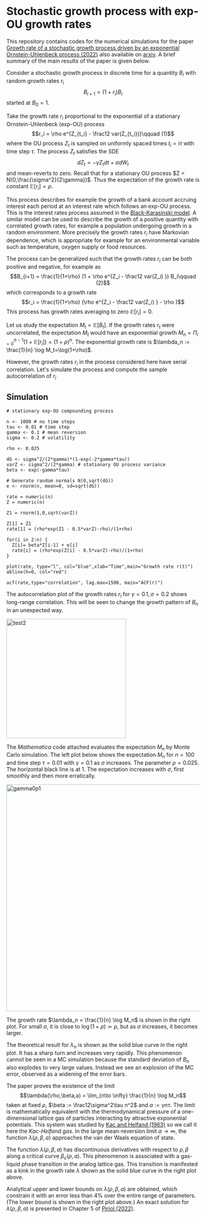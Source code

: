# Stochastic growth process with exp-OU growth rates

This repository contains codes for the numerical simulations for the paper [Growth rate of a stochastic growth process driven by an exponential Ornstein-Uhlenbeck process (2022)](https://aip.scitation.org/doi/10.1063/5.0065342) also available on [arxiv](https://arxiv.org/abs/2106.11874).
A brief summary of the main results of the paper is given below. 

Consider a stochastic growth process in discrete time for a quantity $B_i$ with random growth rates $r_i$ $$B_{i+1}=(1+r_i) B_i$$
started at $B_0=1$.

Take the growth rate $r_i$ proportional to the exponential of a stationary Ornstein-Uhlenbeck (exp-OU) process
$$r_i = \rho e^{Z_{t_i} - \frac12 var(Z_{t_i})}\qquad (1)$$ where the OU process $Z_t$ is sampled on uniformly spaced
times $t_i = i\tau$ with time step $\tau$. The process $Z_t$ 
satisfies the SDE $$dZ_t = - \gamma Z_t dt + \sigma dW_t$$ and mean-reverts to zero.
Recall that for a stationary OU process $Z = N(0,\frac{\sigma^2}{2\gamma})$. Thus the expectation of the growth rate is constant 
$\mathbb{E}[r_i]=\rho$.

This process describes for example the growth of a bank account accruing interest each period at an interest rate which follows an exp-OU process. This is the interest rates process assumed in the [Black-Karasinski model](https://en.wikipedia.org/wiki/Black%E2%80%93Karasinski_model). 
A similar model can be used to describe the growth of a positive quantity with correlated growth rates, for example a population undergoing growth in a random environment. More precisely the growth rates $r_i$ have Markovian dependence, which is appropriate for example for an environmental variable such as temperature, oxygen supply or food resources.

The process can be generalized such that the growth rates $r_i$ can be both positive and negative, for example as 
$$B_{i+1} = \frac{1}{1+\rho} (1 + \rho e^{Z_i - \frac12 var(Z_i) }) B_i\qquad (2)$$ which corresponds to a growth rate
$$r_i = \frac{1}{1+\rho} (\rho e^{Z_i - \frac12 var(Z_i) } - \rho )$$ This process has growth rates averaging to zero $\mathbb{E}[r_i]=0$. 

Let us study the expectation $M_t = \mathbb{E}[B_t]$. If the growth rates $r_t$ were uncorrelated, the expectation $M_t$ would have an exponential growth $M_n = \Pi_{i=0}^{n-1}(1 + \mathbb{E}[r_i]) = (1+\rho)^n$. The exponential growth rate is $\lambda_n := \frac{1}{n} \log M_t=\log(1+\rho)$.

However, the growth rates $r_i$ in the process considered here have serial correlation. Let's simulate the process and compute the sample autocorrelation of $r_i$ 

## **Simulation**

```
# stationary exp-OU compounding process

n <- 1000 # no time steps
tau <- 0.01 # time step
gamma <- 0.1 # mean reversion
sigma <- 0.2 # volatility

rho <- 0.025

dG <- sigma^2/(2*gamma)*(1-exp(-2*gamma*tau))
varZ <- sigma^2/(2*gamma) # stationary OU process variance
beta <- exp(-gamma*tau)

# Generate random normals N(0,sqrt(dG))
e <- rnorm(n, mean=0, sd=sqrt(dG))

rate = numeric(n)
Z = numeric(n)

Z1 = rnorm(1,0,sqrt(varZ))

Z[1] = Z1
rate[1] = (rho*exp(Z1 - 0.5*varZ)-rho)/(1+rho)

for(i in 2:n) {
  Z[i]= beta*Z[i-1] + e[i]
  rate[i] = (rho*exp(Z[i] - 0.5*varZ)-rho)/(1+rho)
}

plot(rate, type="l", col="blue",xlab="Time",main="Growth rate r(t)")
abline(h=0, col="red")

acf(rate,type="correlation", lag.max=1500, main="ACF(r)")

```

The autocorrelation plot of the growth rates $r_i$ for $\gamma=0.1,\sigma=0.2$ shows long-range correlation. This will be seen to change the growth pattern of $B_n$ in an unexpected way.

<img width="312" alt="test2" src="https://user-images.githubusercontent.com/60016102/225134807-94f3f63e-deb7-4c25-be32-d7296e619ee2.png">

The *Mathematica* code attached evaluates the expectation $M_n$ by Monte Carlo simulation. 
The left plot below shows the expectation $M_n$ for $n=100$ and time step $\tau=0.01$ with $\gamma=0.1$ as $\sigma$ increases. The parameter $\rho=0.025$. The horizontal black line is at 1. The expectation increases with $\sigma$, first smoothly and then more erratically.

<img width="592" alt="gamma0p1" src="https://user-images.githubusercontent.com/60016102/225136677-364c4a73-ea9f-4199-8d6e-f429bb033aaa.png">

The growth rate $\lambda_n = \frac{1}{n} \log M_n$ is shown in the right plot. For small $\sigma$, it is close to $\log(1+\rho) \simeq \rho$,
but as $\sigma$ increases, it becomes larger. 

The theoretical result for $\lambda_n$ is shown as the solid blue curve in the right plot. It has a sharp turn and increases very rapidly. This phenomenon cannot be seen in a MC simulation because the standard deviation of $B_n$ also explodes to very large values. Instead we see an explosion of the MC error, observed as a widening of the error bars. 

The paper proves the existence of the limit $$\lambda(\rho,\beta,a) = \lim_{n\to \infty} \frac{1}{n} \log M_n$$ taken at fixed $\rho$, $\beta := \frac12\sigma^2\tau n^2$ and $a:= \gamma n\tau$. The limit is mathematically equivalent with the thermodynamical pressure of a one-dimensional lattice gas of particles interacting by attractive exponential potentials. This system was studied by [Kac and Helfand (1963)](https://aip.scitation.org/doi/10.1063/1.1704037) so we call it here the *Kac-Helfand gas*. In the large mean-reversion limit $a\to \infty$, the function $\lambda(\rho,\beta,a)$ approaches the van der Waals equation of state. 

The function $\lambda(\rho,\beta,a)$ has discontinuous derivatives with respect to $\rho,\beta$ along a critical curve $\beta_c(\rho,a)$. This phenomenon is associated with a gas-liquid phase transition in the analog lattice gas. This transition is manifested as a kink in the growth rate $\lambda$ shown as the solid blue curve in the right plot above. 

Analytical upper and lower bounds on $\lambda(\rho,\beta,a)$ are obtained, which constrain it with an error less than 4% over the entire range of parameters. (The lower bound is shown in the right plot above.) An exact solution for $\lambda(\rho,\beta,a)$ is presented in Chapter 5 of [Pirjol (2022)](https://link.springer.com/book/10.1007/978-3-031-11143-3).
